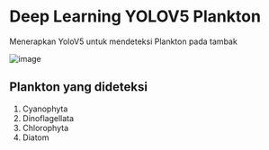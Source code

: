 # Deep Learning YOLOV5 Plankton
Menerapkan YoloV5 untuk mendeteksi Plankton pada tambak

![image](https://user-images.githubusercontent.com/87703066/152810828-37eec0a1-c87a-4e56-a864-986183558367.png)



## Plankton yang dideteksi
1. Cyanophyta
2. Dinoflagellata
3. Chlorophyta
4. Diatom
